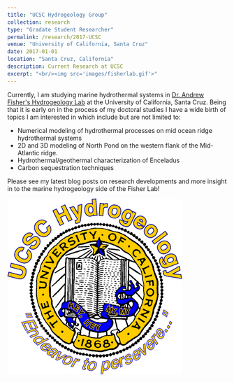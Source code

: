 ```yaml
---
title: "UCSC Hydrogeology Group"
collection: research
type: "Gradate Student Researcher"
permalink: /research/2017-UCSC
venue: "University of California, Santa Cruz"
date: 2017-01-01
location: "Santa Cruz, California"
description: Current Research at UCSC
excerpt: "<br/><img src='images/fisherlab.gif'>"
---
```

Currently, I am studying marine hydrothermal systems in <a href="https://websites.pmc.ucsc.edu/~afisher/"> Dr. Andrew Fisher's Hydrogeology Lab</a> at the University of California, Santa Cruz. Being that it is early on in the process of my doctoral studies I have a wide birth of topics I am interested in which include but are not limited to:
- Numerical modeling of hydrothermal processes on mid ocean ridge hydrothermal systems
- 2D and 3D modeling of North Pond on the western flank of the Mid-Atlantic ridge.
- Hydrothermal/geothermal characterization of Enceladus
- Carbon sequestration techniques

Please see my latest blog posts on research developments and more insight in to the marine hydrogeology side of the Fisher Lab!

![](images/fisherlab.gif)
